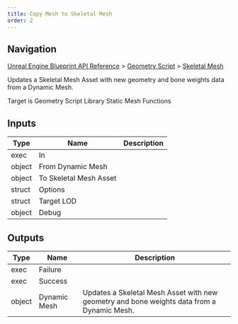 ```yaml
---
title: Copy Mesh to Skeletal Mesh
order: 2
---
```

## Navigation

[Unreal Engine Blueprint API Reference](https://dev.epicgames.com/documentation/en-us/unreal-engine/BlueprintAPI) > [Geometry Script](https://dev.epicgames.com/documentation/en-us/unreal-engine/BlueprintAPI/GeometryScript) > [Skeletal Mesh](https://dev.epicgames.com/documentation/en-us/unreal-engine/BlueprintAPI/GeometryScript/SkeletalMesh)

Updates a Skeletal Mesh Asset with new geometry and bone weights data from a Dynamic Mesh.

Target is Geometry Script Library Static Mesh Functions

## Inputs

| Type | Name | Description |
| --- | --- | --- |
| exec | In |  |
| object | From Dynamic Mesh |  |
| object | To Skeletal Mesh Asset |  |
| struct | Options |  |
| struct | Target LOD |  |
| object | Debug |  |

## Outputs

| Type | Name | Description |
| --- | --- | --- |
| exec | Failure |  |
| exec | Success |  |
| object | Dynamic Mesh | Updates a Skeletal Mesh Asset with new geometry and bone weights data from a Dynamic Mesh. |
